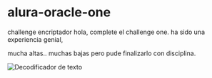# alura-oracle-one
challenge encriptador
hola, complete el challenge one. ha sido una experiencia genial,

mucha altas.. muchas bajas pero pude finalizarlo con disciplina. 


![Decodificador de texto](https://github.com/user-attachments/assets/1dff5ee1-6077-4400-807c-618befe44252)
